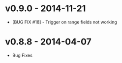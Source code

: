v0.9.0 - 2014-11-21
====
* [BUG FIX #18] - Trigger on range fields not working

v0.8.8 - 2014-04-07
====
* Bug Fixes
